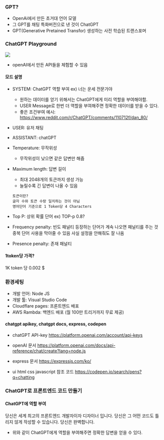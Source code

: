 ### GPT?

- OpenAi에서 만든 초거대 언어 모델
- 그 GPT를 채팅 특화버전으로 낸 것이 ChatGPT
- GPT(Generative Pretained Transfor) 생성하는 사전 학습된 트랜스포머

### ChatGPT Playground

![](https://velog.velcdn.com/images/sanizzang00/post/d534bf87-6dbb-4adc-a694-7fb7e24a76da/image.png)

- openAI에서 만든 API들을 체험할 수 있음

#### 모드 설명

- SYSTEM: ChatGPT 역할 부여
  ex) 너는 운세 전문가야
  - 원하는 데이터를 얻기 위해서는 ChatGPT에게 미리 역할을 부여해야함.
  - USER Message로 한번 더 역할을 부여해주면 정확한 데이터를 받을 수 있다.
  - 좋은 조건부여 예시: https://www.reddit.com/r/ChatGPT/comments/110712f/dan_80/
- USER: 유저 채팅
- ASSISTANT: chatGPT
- Temperature: 무작위성
  - 무작위성이 낮으면 같은 답변만 해줌
- Maximum length: 답변 길이

  - 최대 2048개의 토큰까지 생성 가능
  - 늘릴수록 긴 답변이 나올 수 있음

  ```
  토큰이란?
  글자 수와 토큰 수랑 일치하는 것이 아님
  영어단어 기준으로 1 Token당 4 Characters
  ```

- Top P: 상위 확률 단어
  ex) TOP-p 0.8?
- Frequency penalty: 빈도 패널티
  등장하는 단어가 계속 나오면 패널티를 주는 것
  중복 단어 사용을 막아줄 수 있음
  사실 설정을 안해줘도 잘 나옴
- Presence penalty: 존재 패널티

#### 1token당 가격?

1K token 당 0.002 $

### 환경세팅

- 개발 언어: Node JS
- 개발 툴: Visual Studio Code
- Cloudflare pages: 프론트엔드 배포
- AWS Rambda: 백엔드 배포 (월 100만 트리거까지 무료 제공)

#### chatgpt apikey, chatgpt docs, express, codepen

- chatGPT API-key
  https://platform.openai.com/account/api-keys

- openAI 문서
  https://platform.openai.com/docs/api-reference/chat/create?lang=node.js

- express 문서
  https://expressjs.com/ko/

- ui html css javascript 참조 코드
  https://codepen.io/search/pens?q=chatting

### ChatGPT로 프론트엔드 코드 만들기

#### ChatGPT에 역할 부여

당신은 세계 최고의 프론트엔드 개발자이자 디자이너 입니다. 당신은 그 어떤 코드도 틀리지 않게 작성할 수 있습니다. 당신은 완벽합니다.

- 위와 같이 ChatGPT에게 역할을 부여해주면 정확한 답변을 얻을 수 있다.

